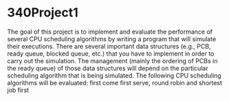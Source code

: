 # 340Project1

The goal of this project is to implement and evaluate the performance of several CPU scheduling algorithms by writing a 
program that will simulate their executions. There are several important data structures (e.g., PCB, ready queue, blocked 
queue, etc.) that you have to implement in order to carry out the simulation. The management (mainly the ordering of PCBs in 
the ready queue) of those data structures will depend on the particular scheduling algorithm that is being simulated. 
The following CPU scheduling algorithms will be evaluated: first come first serve, round robin and shortest job first
